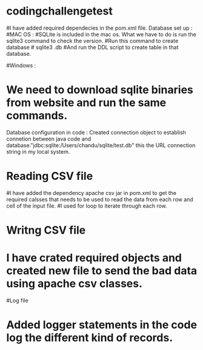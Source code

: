 # codingchallengetest

#I have added required dependecies in the pom.xml file.
Database set up :
#MAC OS :
#SQLite is included in the mac os. What we have to do is run the sqlite3 command to check the version.
#Run this command to create database # sqlite3 <databasename>.db
#And run the DDL script to create table in that database.
  
#Windows : 
# We need to download sqlite binaries from website and run the same commands.

Database configuration in code :
Created connection object to establish connetion between java code and database."jdbc:sqlite:/Users/chandu/sqlite/test.db" this the URL connection string in my local system.

# Reading CSV file
#I have added the dependency apache csv jar in pom.xml to get the required calsses that needs to be used to read the data from each row and cell of the input file.
#I used for loop to iterate through each row.

# Writng CSV file
# I have crated required objects and created new file to send the bad data using apache csv classes.

#Log file
# Added logger statements in the code log the different kind of records.
